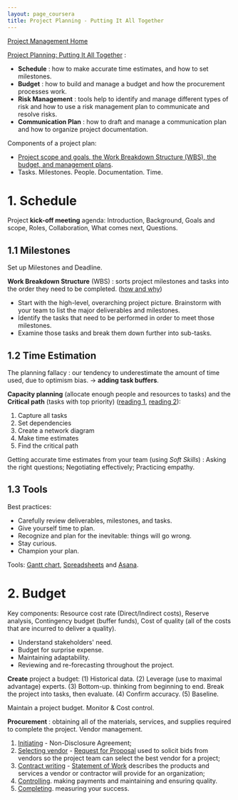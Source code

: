 ```yaml
---
layout: page_coursera
title: Project Planning - Putting It All Together
---
```


[Project Management Home](../00index)

[Project Planning: Putting It All Together](https://www.coursera.org/learn/project-planning-google/home/module/1) :
* **Schedule** : how to make accurate time estimates, and how to set milestones.
* **Budget** : how to build and manage a budget and how the procurement processes work.
* **Risk Management** : tools help to identify and manage different types of risk and how to use a risk management plan to communicate and resolve risks.
* **Communication Plan** : how to draft and manage a communication plan and how to organize project documentation.

Components of a project plan:
* <u>Project scope and goals, the Work Breakdown Structure (WBS), the budget, and management plans</u>.
* Tasks. Milestones. People. Documentation. Time.

# 1. Schedule

Project **kick-off meeting** agenda: Introduction, Background, Goals and scope, Roles, Collaboration, What comes next, Questions.

## 1.1 Milestones
Set up Milestones and Deadline.

**Work Breakdown Structure** (WBS) : sorts project milestones and tasks into the order they need to be completed. ([how and why](https://www.lucidchart.com/blog/how-to-create-a-work-breakdown-structure-and-why-you-should))
* Start with the high-level, overarching project picture. Brainstorm with your team to list the major deliverables and milestones.
* Identify the tasks that need to be performed in order to meet those milestones.
* Examine those tasks and break them down further into sub-tasks.

## 1.2 Time Estimation

The planning fallacy : our tendency to underestimate the amount of time used, due to optimism bias. -> **adding task buffers**.

**Capacity planning** (allocate enough people and resources to tasks) and the **Critical path** (tasks with top priority) ([reading 1](https://www.workamajig.com/blog/critical-path-method), [reading 2](https://www.wrike.com/blog/critical-path-is-easy-as-123/)):
1. Capture all tasks
2. Set dependencies
3. Create a network diagram
4. Make time estimates
5. Find the critical path

Getting accurate time estimates from your team (using *Soft Skills*) : Asking the right questions; Negotiating effectively; Practicing empathy.

## 1.3 Tools

Best practices:
* Carefully review deliverables, milestones, and tasks.
* Give yourself time to plan.
* Recognize and plan for the inevitable: things will go wrong.
* Stay curious.
* Champion your plan.

Tools: [Gantt chart](https://www.atlassian.com/agile/project-management/gantt-chart), [Spreadsheets](https://www.smartsheet.com/free-google-docs-templates-google-timeline-templates) and [Asana](https://academy.asana.com/).

# 2. Budget

Key components: Resource cost rate (Direct/Indirect costs), Reserve analysis, Contingency budget (buffer funds), Cost of quality (all of the costs that are incurred to deliver a quality).
* Understand stakeholders' need.
* Budget for surprise expense.
* Maintaining adaptability.
* Reviewing and re-forecasting throughout the project.

**Create** project a budget:
(1) Historical data.
(2) Leverage (use to maximal advantage) experts.
(3) Bottom-up. thinking from beginning to end. Break the project into tasks, then evaluate.
(4) Confirm accuracy.
(5) Baseline.

Maintain a project budget. Monitor & Cost control.

**Procurement** : obtaining all of the materials, services, and supplies required to complete the project. Vendor management.
1. <u>Initiating</u> - Non-Disclosure Agreement;
2. <u>Selecting vendor</u> - [Request for Proposal](https://www.indeed.com/career-advice/career-development/rfp-template) used to solicit bids from vendors so the project team can select the best vendor for a project;
3. <u>Contract writing</u> - [Statement of Work](https://docs.google.com/document/d/1TA55da0QI6aJousn5sLzOzN0X-Tcx5iwUaWmnOoUj50/template/preview) describes the products and services a vendor or contractor will provide for an organization;
4. <u>Controlling</u>. making payments and maintaining and ensuring quality.
5. <u>Completing</u>. measuring your success.

